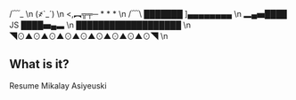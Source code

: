   /﹋\_ \n
  (҂`_´) \n
  <,︻╦╤─ * * * \n
  /﹋\ ███████ ]▄▄▄▄▄▄▄▄ \n
  ▂▄▅████ JS ████▅▄▃ \n
  ███████████████████ \n
  ◥⊙▲⊙▲⊙▲⊙▲⊙▲⊙▲⊙▲⊙▲⊙◥ \n

  What is it?
  -----------
  
  Resume Mikalay Asiyeuski
